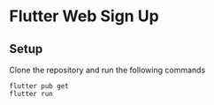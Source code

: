 # Flutter Web Sign Up

## Setup

Clone the repository and run the following commands

```
flutter pub get
flutter run
```
